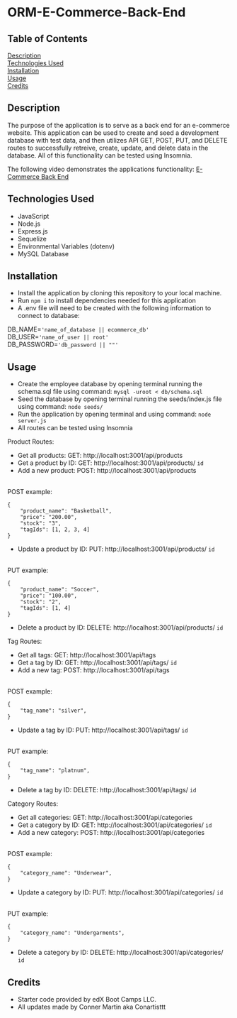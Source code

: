 # ORM-E-Commerce-Back-End

## Table of Contents

[Description](#description)
<br>
[Technologies Used](#technologies-used)
<br>
[Installation](#installation)
<br>
[Usage](#usage)
<br>
[Credits](#credits)

## Description

The purpose of the application is to serve as a back end for an e-commerce website. This application can be used to create and seed a development database with test data, and then utilizes API GET, POST, PUT, and DELETE routes to successfully retreive, create, update, and delete data in the database. All of this functionality can be tested using Insomnia.

The following video demonstrates the applications functionality: [E-Commerce Back End](https://drive.google.com/file/d/1IyE_cloTKOmbOtA8Ht0EUULrbMbo0T9x/view)

## Technologies Used

* JavaScript
* Node.js
* Express.js
* Sequelize
* Environmental Variables (dotenv)
* MySQL Database

## Installation

* Install the application by cloning this repository to your local machine.
* Run ```npm i``` to install dependencies needed for this application
* A .env file will need to be created with the following information to connect to database:

DB_NAME=```'name_of_database || ecommerce_db'```
<br>
DB_USER=```'name_of_user || root'```
<br>
DB_PASSWORD=```'db_password || ""'```


## Usage

* Create the employee database by opening terminal running the schema.sql file using command:
```mysql -uroot < db/schema.sql```
* Seed the database by opening terminal running the seeds/index.js file using command:
```node seeds/```
* Run the application by opening terminal and using command: 
```node server.js```
* All routes can be tested using Insomnia

Product Routes:
* Get all products: GET: http://localhost:3001/api/products
* Get a product by ID: GET: http://localhost:3001/api/products/
```id```
* Add a new product: POST: http://localhost:3001/api/products
<br>
POST example:
<br>

```
{
	"product_name": "Basketball",
	"price": "200.00",
	"stock": "3",
	"tagIds": [1, 2, 3, 4]
}
```

* Update a product by ID: PUT: http://localhost:3001/api/products/
```id```
<br>
PUT example:
<br>

```
{
	"product_name": "Soccer",
	"price": "100.00",
	"stock": "2",
	"tagIds": [1, 4]
}
```

* Delete a product by ID: DELETE: http://localhost:3001/api/products/
```id```

Tag Routes:
* Get all tags: GET: http://localhost:3001/api/tags
* Get a tag by ID: GET: http://localhost:3001/api/tags/
```id```
* Add a new tag: POST: http://localhost:3001/api/tags
<br>
POST example:
<br>

```
{
	"tag_name": "silver",
}
```

* Update a tag by ID: PUT: http://localhost:3001/api/tags/
```id```
<br>
PUT example:
<br>

```
{
	"tag_name": "platnum",
}
```

* Delete a tag by ID: DELETE: http://localhost:3001/api/tags/
```id```

Category Routes:
* Get all categories: GET: http://localhost:3001/api/categories
* Get a category by ID: GET: http://localhost:3001/api/categories/
```id```
* Add a new category: POST: http://localhost:3001/api/categories
<br>
POST example:
<br>

```
{
	"category_name": "Underwear",
}
```

* Update a category by ID: PUT: http://localhost:3001/api/categories/
```id```
<br>
PUT example:
<br>

```
{
	"category_name": "Undergarments",
}
```

* Delete a category by ID: DELETE: http://localhost:3001/api/categories/
```id```
 

## Credits

* Starter code provided by edX Boot Camps LLC.
* All updates made by Conner Martin aka Conartisttt